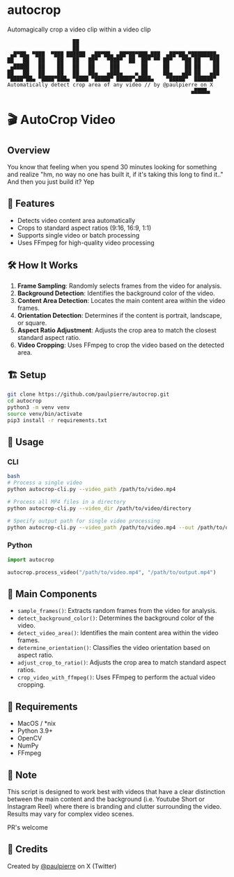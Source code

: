 # autocrop
Automagically crop a video clip within a video clip

```
                     ██
                     ██
 ▄█▀██▄ ▀███  ▀███ ██████  ▄██▀██▄ ▄██▀██▀███▄███  ▄██▀██▄▀████████▄
██   ██   ██    ██   ██   ██▀   ▀███▀  ██  ██▀ ▀▀ ██▀   ▀██ ██   ▀██
 ▄█████   ██    ██   ██   ██     ███       ██     ██     ██ ██    ██
██   ██   ██    ██   ██   ██▄   ▄███▄    ▄ ██     ██▄   ▄██ ██   ▄██
▀████▀██▄ ▀████▀███▄ ▀████ ▀█████▀ █████▀▄████▄    ▀█████▀  ██████▀
Automatically detect crop area of any video // by @paulpierre on X
                                                           ▄████▄
```
# 🎬 AutoCrop Video


## Overview
You know that feeling when you spend 30 minutes looking for something and realize "hm, no way no one has built it, if it's taking this long to find it.."
And then you just build it? Yep

## 🌟 Features

- Detects video content area automatically
- Crops to standard aspect ratios (9:16, 16:9, 1:1)
- Supports single video or batch processing
- Uses FFmpeg for high-quality video processing

## 🛠️ How It Works

1. **Frame Sampling**: Randomly selects frames from the video for analysis.
2. **Background Detection**: Identifies the background color of the video.
3. **Content Area Detection**: Locates the main content area within the video frames.
4. **Orientation Detection**: Determines if the content is portrait, landscape, or square.
5. **Aspect Ratio Adjustment**: Adjusts the crop area to match the closest standard aspect ratio.
6. **Video Cropping**: Uses FFmpeg to crop the video based on the detected area.

## 🏗️ Setup

```bash
git clone https://github.com/paulpierre/autocrop.git
cd autocrop
python3 -m venv venv
source venv/bin/activate
pip3 install -r requirements.txt
```

## 🚀 Usage

### CLI
```bash
bash
# Process a single video
python autocrop-cli.py --video_path /path/to/video.mp4

# Process all MP4 files in a directory
python autocrop-cli.py --video_dir /path/to/video/directory

# Specify output path for single video processing
python autocrop-cli.py --video_path /path/to/video.mp4 --out /path/to/output.mp4
```

### Python
```python
import autocrop

autocrop.process_video("/path/to/video.mp4", "/path/to/output.mp4")
```

## 🧩 Main Components

- `sample_frames()`: Extracts random frames from the video for analysis.
- `detect_background_color()`: Determines the background color of the video.
- `detect_video_area()`: Identifies the main content area within the video frames.
- `determine_orientation()`: Classifies the video orientation based on aspect ratio.
- `adjust_crop_to_ratio()`: Adjusts the crop area to match standard aspect ratios.
- `crop_video_with_ffmpeg()`: Uses FFmpeg to perform the actual video cropping.

## 🔧 Requirements
- MacOS / *nix
- Python 3.9+
- OpenCV
- NumPy
- FFmpeg

## 📝 Note

This script is designed to work best with videos that have a clear distinction between the main content and the background (i.e. Youtube Short or Instagram Reel) where there is branding and clutter surrounding the video. Results may vary for complex video scenes.

PR's welcome

## 🙌 Credits

Created by [@paulpierre](https://twitter.com/paulpierre) on X (Twitter)
